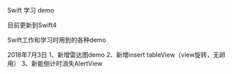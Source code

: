 Swift 学习 demo

目前更新到Swift4

Swift工作和学习时用到的各种demo


2018年7月3日
1、新增雷达图demo
2、新增insert tableView（view旋转，无卵用）
3、新能倒计时消失AlertView

